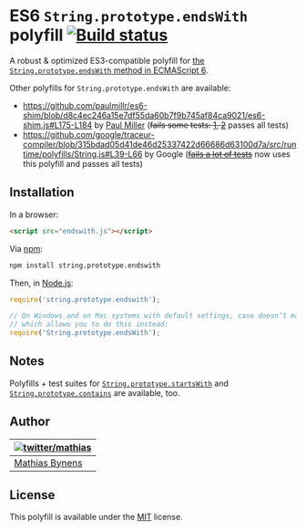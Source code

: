 # ES6 `String.prototype.endsWith` polyfill [![Build status](https://travis-ci.org/mathiasbynens/String.prototype.endsWith.png?branch=master)](https://travis-ci.org/mathiasbynens/String.prototype.endsWith)

A robust & optimized ES3-compatible polyfill for [the `String.prototype.endsWith` method in ECMAScript 6](http://people.mozilla.org/~jorendorff/es6-draft.html#sec-string.prototype.endswith).

Other polyfills for `String.prototype.endsWith` are available:

* <https://github.com/paulmillr/es6-shim/blob/d8c4ec246a15e7df55da60b7f9b745af84ca9021/es6-shim.js#L175-L184> by [Paul Miller](http://paulmillr.com/) (~~fails some tests: [1](https://github.com/paulmillr/es6-shim/issues/168), [2](https://github.com/paulmillr/es6-shim/issues/175)~~ passes all tests)
* <https://github.com/google/traceur-compiler/blob/315bdad05d41de46d25337422d66686d63100d7a/src/runtime/polyfills/String.js#L39-L66> by Google (~~[fails a lot of tests](https://github.com/google/traceur-compiler/pull/555)~~ now uses this polyfill and passes all tests)

## Installation

In a browser:

```html
<script src="endswith.js"></script>
```

Via [npm](http://npmjs.org/):

```bash
npm install string.prototype.endswith
```

Then, in [Node.js](http://nodejs.org/):

```js
require('string.prototype.endswith');

// On Windows and on Mac systems with default settings, case doesn’t matter,
// which allows you to do this instead:
require('String.prototype.endsWith');
```

## Notes

Polyfills + test suites for [`String.prototype.startsWith`](http://mths.be/startswith) and [`String.prototype.contains`](http://mths.be/contains) are available, too.

## Author

| [![twitter/mathias](http://gravatar.com/avatar/24e08a9ea84deb17ae121074d0f17125?s=70)](http://twitter.com/mathias "Follow @mathias on Twitter") |
|---|
| [Mathias Bynens](http://mathiasbynens.be/) |

## License

This polyfill is available under the [MIT](http://mths.be/mit) license.
